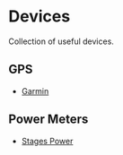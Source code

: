 # Devices

Collection of useful devices.

## GPS

* [Garmin](https://buy.garmin.com/nl-BE/BE/cIntoSports-cCycling-p1.html)

## Power Meters

* [Stages Power](http://www.stagescycling.com/stagespower)
